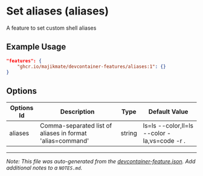 
# Set aliases (aliases)

A feature to set custom shell aliases

## Example Usage

```json
"features": {
    "ghcr.io/majikmate/devcontainer-features/aliases:1": {}
}
```

## Options

| Options Id | Description | Type | Default Value |
|-----|-----|-----|-----|
| aliases | Comma-separated list of aliases in format 'alias=command' | string | ls=ls --color,ll=ls --color -la,vs=code -r . |



---

_Note: This file was auto-generated from the [devcontainer-feature.json](https://github.com/majikmate/devcontainer-features/blob/main/src/aliases/devcontainer-feature.json).  Add additional notes to a `NOTES.md`._
